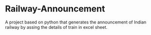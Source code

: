 # Railway-Announcement
A project based on python that generates the announcement of Indian railway by assing the details of train in excel sheet.

